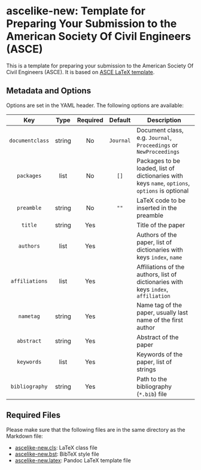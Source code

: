 # ascelike-new: Template for Preparing Your Submission to the American Society Of Civil Engineers (ASCE)

This is a template for preparing your submission to the American Society Of Civil Engineers (ASCE). It is based on 
[ASCE LaTeX template](https://www.overleaf.com/latex/templates/template-for-preparing-your-submission-to-the-american-society-of-civil-engineers-asce/pbwcqsvndpty/).

## Metadata and Options

Options are set in the YAML header. The following options are available:

|       Key       |  Type  | Required |   Default    | Description                                                                                    |
|:---------------:|:------:|:--------:|:------------:|------------------------------------------------------------------------------------------------|
| `documentclass` | string |    No    |  `Journal`   | Document class, e.g. `Journal`, `Proceedings` or `NewProceedings`                              |
|   `packages`    |  list  |    No    |     `[]`     | Packages to be loaded, list of dictionaries with keys `name`, `options`, `options` is optional |
|   `preamble`    | string |    No    |     `""`     | LaTeX code to be inserted in the preamble                                                      |
|     `title`     | string |   Yes    |              | Title of the paper                                                                             |
|    `authors`    |  list  |   Yes    |              | Authors of the paper, list of dictionaries with keys `index`, `name`                           |
| `affiliations`  |  list  |   Yes    |              | Affiliations of the authors, list of dictionaries with keys `index`, `affiliation`             |
|    `nametag`    | string |   Yes    |              | Name tag of the paper, usually last name of the first author                                   |
|   `abstract`    | string |   Yes    |              | Abstract of the paper                                                                          |
|   `keywords`    |  list  |   Yes    |              | Keywords of the paper, list of strings                                                         |
| `bibliography`  | string |   Yes    |              | Path to the bibliography (`*.bib`) file                                                        |

## Required Files

Please make sure that the following files are in the same directory as the Markdown file:

- [ascelike-new.cls](ascelike-new.cls): LaTeX class file 
- [ascelike-new.bst](ascelike-new.bst): BibTeX style file
- [ascelike-new.latex](../ascelike-new.latex): Pandoc LaTeX template file
